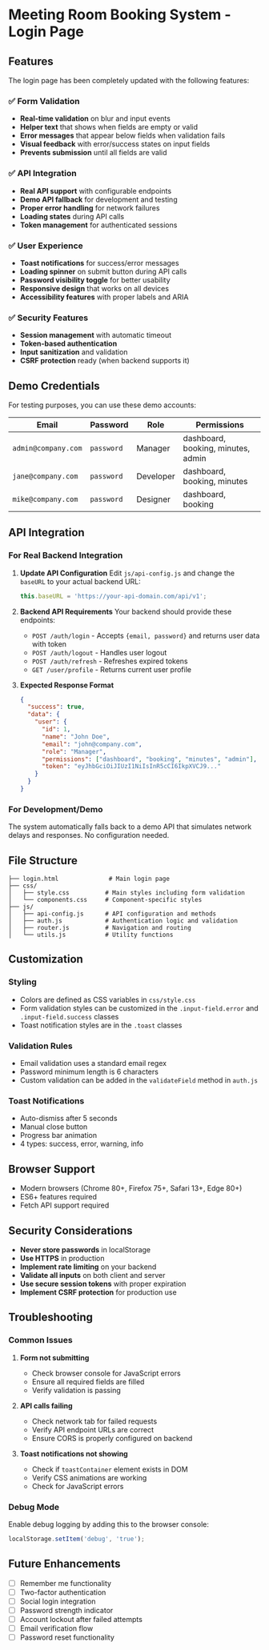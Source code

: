 # Meeting Room Booking System - Login Page

## Features

The login page has been completely updated with the following features:

### ✅ Form Validation
- **Real-time validation** on blur and input events
- **Helper text** that shows when fields are empty or valid
- **Error messages** that appear below fields when validation fails
- **Visual feedback** with error/success states on input fields
- **Prevents submission** until all fields are valid

### ✅ API Integration
- **Real API support** with configurable endpoints
- **Demo API fallback** for development and testing
- **Proper error handling** for network failures
- **Loading states** during API calls
- **Token management** for authenticated sessions

### ✅ User Experience
- **Toast notifications** for success/error messages
- **Loading spinner** on submit button during API calls
- **Password visibility toggle** for better usability
- **Responsive design** that works on all devices
- **Accessibility features** with proper labels and ARIA

### ✅ Security Features
- **Session management** with automatic timeout
- **Token-based authentication** 
- **Input sanitization** and validation
- **CSRF protection** ready (when backend supports it)

## Demo Credentials

For testing purposes, you can use these demo accounts:

| Email | Password | Role | Permissions |
|-------|----------|------|-------------|
| `admin@company.com` | `password` | Manager | dashboard, booking, minutes, admin |
| `jane@company.com` | `password` | Developer | dashboard, booking, minutes |
| `mike@company.com` | `password` | Designer | dashboard, booking |

## API Integration

### For Real Backend Integration

1. **Update API Configuration**
   Edit `js/api-config.js` and change the `baseURL` to your actual backend URL:
   ```javascript
   this.baseURL = 'https://your-api-domain.com/api/v1';
   ```

2. **Backend API Requirements**
   Your backend should provide these endpoints:
   - `POST /auth/login` - Accepts `{email, password}` and returns user data with token
   - `POST /auth/logout` - Handles user logout
   - `POST /auth/refresh` - Refreshes expired tokens
   - `GET /user/profile` - Returns current user profile

3. **Expected Response Format**
   ```json
   {
     "success": true,
     "data": {
       "user": {
         "id": 1,
         "name": "John Doe",
         "email": "john@company.com",
         "role": "Manager",
         "permissions": ["dashboard", "booking", "minutes", "admin"],
         "token": "eyJhbGciOiJIUzI1NiIsInR5cCI6IkpXVCJ9..."
       }
     }
   }
   ```

### For Development/Demo

The system automatically falls back to a demo API that simulates network delays and responses. No configuration needed.

## File Structure

```
├── login.html              # Main login page
├── css/
│   ├── style.css          # Main styles including form validation
│   └── components.css     # Component-specific styles
├── js/
│   ├── api-config.js      # API configuration and methods
│   ├── auth.js            # Authentication logic and validation
│   ├── router.js          # Navigation and routing
│   └── utils.js           # Utility functions
```

## Customization

### Styling
- Colors are defined as CSS variables in `css/style.css`
- Form validation styles can be customized in the `.input-field.error` and `.input-field.success` classes
- Toast notification styles are in the `.toast` classes

### Validation Rules
- Email validation uses a standard email regex
- Password minimum length is 6 characters
- Custom validation can be added in the `validateField` method in `auth.js`

### Toast Notifications
- Auto-dismiss after 5 seconds
- Manual close button
- Progress bar animation
- 4 types: success, error, warning, info

## Browser Support

- Modern browsers (Chrome 80+, Firefox 75+, Safari 13+, Edge 80+)
- ES6+ features required
- Fetch API support required

## Security Considerations

- **Never store passwords** in localStorage
- **Use HTTPS** in production
- **Implement rate limiting** on your backend
- **Validate all inputs** on both client and server
- **Use secure session tokens** with proper expiration
- **Implement CSRF protection** for production use

## Troubleshooting

### Common Issues

1. **Form not submitting**
   - Check browser console for JavaScript errors
   - Ensure all required fields are filled
   - Verify validation is passing

2. **API calls failing**
   - Check network tab for failed requests
   - Verify API endpoint URLs are correct
   - Ensure CORS is properly configured on backend

3. **Toast notifications not showing**
   - Check if `toastContainer` element exists in DOM
   - Verify CSS animations are working
   - Check for JavaScript errors

### Debug Mode

Enable debug logging by adding this to the browser console:
```javascript
localStorage.setItem('debug', 'true');
```

## Future Enhancements

- [ ] Remember me functionality
- [ ] Two-factor authentication
- [ ] Social login integration
- [ ] Password strength indicator
- [ ] Account lockout after failed attempts
- [ ] Email verification flow
- [ ] Password reset functionality 